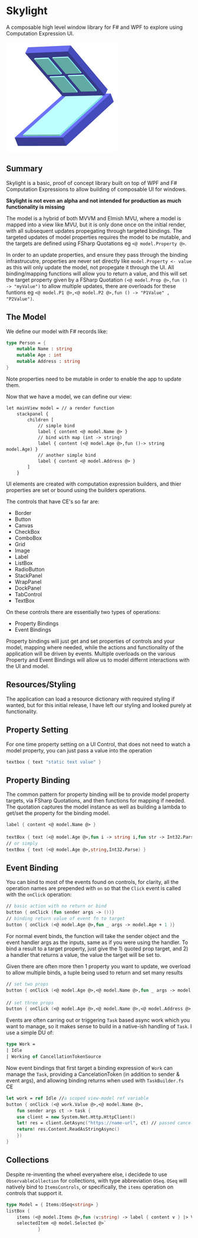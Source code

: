 # Skylight
A composable high level window library for F# and WPF to explore using Computation Expression UI.

![](./icon.png)

## Summary
Skylight is a basic, proof of concept library built on top of WPF and F# Computation Expressions to allow building of composable UI for windows. 

__Skylight is not even an alpha and not intended for production as much functionality is missing__

The model is a hybrid of both MVVM and Elmish MVU, where a model is mapped into a view like MVU, but it is only done once on the initial render, with all subsequent updates propegating through targeted bindings. The targeted updates of model properties requires the model to be mutable, and the targets are defined using FSharp Quotations eg `<@ model.Property @>`.

In order to an update properties, and ensure they pass through the binding infrastrucutre, properties are never set directly like `model.Property <- value` as this will only update the model, not propegate it through the UI. All binding/mapping functions will allow you to return a value, and this will set the target property given by a FSharp Quotation `(<@ model.Prop @>,fun () -> "myValue")`
to allow multiple updates, there are overloads for these funtions eg `<@ model.P1 @>,<@ model.P2 @>,fun () -> "P1Value" , "P2Value")`.

## The Model
We define our model with F# records like:
```fsharp
type Person = {
    mutable Name : string
    mutable Age : int
    mutable Address : string
}
```
Note properties need to be mutable in order to enable the app to update them.

Now that we have a model, we can define our view:
```f#
let mainView model = // a render function
    stackpanel {
        children [
            // simple bind
            label { content <@ model.Name @> }   
            // bind with map (int -> string)
            label { content (<@ model.Age @>,fun ()-> string model.Age) }
            // another simple bind
            label { content <@ model.Address @> }
        ]
    }
```
UI elements are created with computation expression builders, and thier properties are set or bound using the builders operations.

The controls that have CE's so far are:
- Border
- Button
- Canvas
- CheckBox
- ComboBox
- Grid
- Image
- Label
- ListBox
- RadioButton
- StackPanel
- WrapPanel
- DockPanel
- TabControl
- TextBox

On these controls there are essentially two types of operations:
- Property Bindings
- Event Bindings

Property bindings will just get and set properties of controls and your model, mapping where needed, while the actions and functionality of the application will be driven by events. Multiple overloads on the various Property and Event Bindings will allow us to model differnt interactions with the UI and model.

## Resources/Styling
The application can load a resource dictionary with required styling if wanted, but for this initial release, I have left our styling and looked purely at functionality.

## Property Setting
For one time property setting on a UI Control, that does not need to watch a model property, you can just pass a value into the operation
```fsharp
textbox { text "static text value" }
``` 

## Property Binding
The common pattern for property  binding will be to provide model property targets, via FSharp Quotations, and then functions for mapping if needed. The quotation captures the model instance as well as building a lambda to get/set the property for the binding model.
```fsharp
label { content <@ model.Name @> } 

textBox { text (<@ model.Age @>,fun i -> string i,fun str -> Int32.Parse str) }
// or simply
textBox { text (<@ model.Age @>,string,Int32.Parse) }
```  
## Event Binding
You can bind to most of the events found on controls, for clarity, all the operation names are prepended with `on` so that the `Click` event is called with the `onClick` operation:
```fsharp
// basic action with no return or bind
button { onClick (fun sender args -> ())}
// binding return value of event fn to target
button { onClick (<@ model.Age @>,fun _ args -> model.Age + 1 )}
```
For normal event binds, the function will take the sender object and the event handler args as the inputs, same as if you were using the handler. To bind a result to a target property, just give the 1) quoted prop target, and 2) a handler that returns a value, the value the target will be set to.

Given there are often more then 1 property you want to update, we overload to allow multiple binds, a tuple being used to return and set  many results
```fsharp
// set two props
button { onClick (<@ model.Age @>,<@ model.Name @>,fun _ args -> model.Age + 1 , model.Name + "+1" )}

// set three props
button { onClick (<@ model.Age @>,<@ model.Name @>,<@ model.Address @>,fun _ args -> model.Age + 1 , model.Name + "+1", "old Town" )}
```
Events are often carring out or triggering `Task` based async work which you want to manage, so it makes sense to build in a native-ish handling of `Task`. I use a simple DU of:
```fsharp
type Work =
| Idle
| Working of CancellationTokenSource
```
Now event bindings that first target a binding expression of `Work` can manage the `Task`, providing a CancelationToken (in addition to sender & event args), and allowing binding returns when used with `TaskBuilder.fs` CE
```fsharp
let work = ref Idle //a scoped view-model ref variable
button { onClick (<@ work.Value @>,<@ model.Name @>,
    fun sender args ct -> task {
    use client = new System.Net.Http.HttpClient()
    let! res = client.GetAsync("https://name-url", ct) // passed cancellation token
    return! res.Content.ReadAsStringAsync()
    })
}
```

## Collections
Despite re-inventing the wheel everywhere else, i decidede to use `ObservableCollection` for collections, with type abbreviation `OSeq`. `OSeq` will natively bind to `ItemsControls`, or specifically, the `items` operation on controls that support it. 
```fsharp
type Model = { Items:OSeq<string> }
listBox {
    items (<@ model.Items @>,fun (v:string) -> label { content v } |> View )
    selectedItem <@ model.Selected @>`
            }
```
